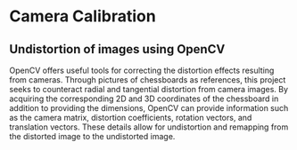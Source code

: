 # Camera Calibration

## Undistortion of images using OpenCV

OpenCV offers useful tools for correcting the distortion effects resulting from cameras. Through pictures of chessboards as references, this project seeks to counteract radial and tangential distortion from camera images. By acquiring the corresponding 2D and 3D coordinates of the chessboard in addition to providing the dimensions, OpenCV can provide information such as the camera matrix, distortion coefficients, rotation vectors, and translation vectors. These details allow for undistortion and remapping from the distorted image to the undistorted image.
